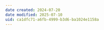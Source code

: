 ```yaml
---
date created: 2024-07-20
date modified: 2025-07-10
uid: ca1dfc71-a6fb-4999-b3d6-ba1024e1158a
---
```

